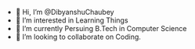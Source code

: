 - 👋 Hi, I’m @DibyanshuChaubey
- 👀 I’m interested in Learning Things
- 🌱 I’m currently Persuing B.Tech in Computer Science
- 💞️ I’m looking to collaborate on Coding. 


<!---
DibyanshuChaubey/DibyanshuChaubey is a ✨ special ✨ repository because its `README.md` (this file) appears on your GitHub profile.
You can click the Preview link to take a look at your changes.
--->
